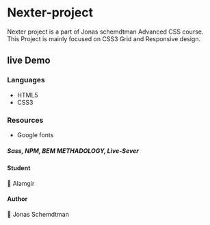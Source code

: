 # Nexter-project
Nexter project is a part of Jonas schemdtman Advanced CSS course.<br />
This Project is mainly focused on CSS3 Grid and Responsive design.

## live Demo

### Languages
- HTML5
- CSS3

### Resources
- Google fonts<br />

##### Sass, NPM, BEM METHADOLOGY, Live-Sever

#### Student
:bust_in_silhouette: Alamgir

#### Author
:bust_in_silhouette: Jonas Schemdtman
